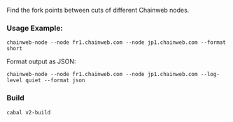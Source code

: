 Find the fork points between cuts of different Chainweb nodes.

### Usage Example:

```
chainweb-node --node fr1.chainweb.com --node jp1.chainweb.com --format short
```

Format output as JSON:

```
chainweb-node --node fr1.chainweb.com --node jp1.chainweb.com --log-level quiet --format json
```

### Build

```
cabal v2-build
```
